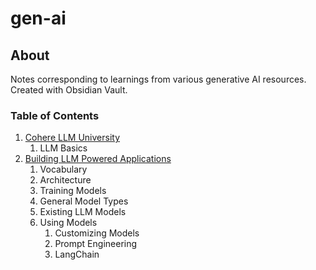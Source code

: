 # gen-ai

## About
Notes corresponding to learnings from various generative AI resources. Created with Obsidian Vault.
### Table of Contents
1. [Cohere LLM University](https://cohere.com/llmu)
	1. LLM Basics
2. [Building LLM Powered Applications](https://learning.oreilly.com/library/view/building-llm-powered/9781835462317/)
	1. Vocabulary
	2. Architecture
	3. Training Models
	4. General Model Types
	5. Existing LLM Models
	7. Using Models
		1. Customizing Models
		2. Prompt Engineering
		3. LangChain